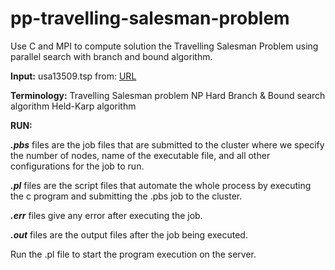 # pp-travelling-salesman-problem
Use C and MPI to compute solution the Travelling Salesman Problem using parallel search with branch and bound algorithm.


**Input:**
usa13509.tsp from: [URL](http://elib.zib.de/pub/mp−testdata/tsp/tsplib/tsp/index.html)


**Terminology:**
Travelling Salesman problem
NP Hard
Branch & Bound search algorithm
Held-Karp algorithm


**RUN:**

**_.pbs_** files are the job files that are submitted to the cluster where we specify the number of nodes, name of the executable file, and all other configurations for the job to run.

**_.pl_** files are the script files that automate the whole process by executing the c program and submitting the .pbs job to the cluster.

**_.err_** files give any error after executing the job.

**_.out_** files are the output files after the job being executed.

Run the .pl file to start the program execution on the server.
